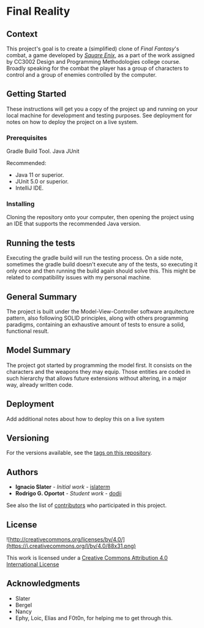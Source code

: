 Final Reality
=============

Context
-------

This project's goal is to create a (simplified) clone of _Final Fantasy_'s combat, a game developed
by [_Square Enix_](https://www.square-enix.com), as a part of the work assigned by CC3002 Design
and Programming Methodologies college course.
Broadly speaking for the combat the player has a group of characters to control and a group of 
enemies controlled by the computer.

## Getting Started

These instructions will get you a copy of the project up and running on your local machine for development and testing purposes. See deployment for notes on how to deploy the project on a live system.

### Prerequisites

Gradle Build Tool.
Java
JUnit

Recommended: 
- Java 11 or superior.
- JUnit 5.0 or superior.
- IntelliJ IDE.

### Installing

Cloning the repository onto your computer, then opening the project using an IDE that
supports the recommended Java version.

## Running the tests

Executing the gradle build will run the testing process.
On a side note, sometimes the gradle build doesn't execute any of the tests, so executing it only once 
and then running the build again should solve this. This might be related to compatibility issues 
with my personal machine.

## General Summary

The project is built under the Model-View-Controller software arquitecture pattern, also following 
SOLID principles, along with others programming paradigms, containing an exhaustive amount of tests
to ensure a solid, functional result. 

## Model Summary
The project got started by programming the model first. It consists on the characters and the weapons 
they may equip. Those entities are coded in such hierarchy that allows future extensions without
altering, in a major way, already written code. 


## Deployment

Add additional notes about how to deploy this on a live system

## Versioning

For the versions available, see the [tags on this repository](https://github.com/your/project/tags). 

## Authors

* **Ignacio Slater** - *Initial work* - [islaterm](https://github.com/islaterm)
* **Rodrigo G. Oportot** - *Student work* - [dodii](https://github.com/dodii)

See also the list of [contributors](https://github.com/your/project/contributors) who participated in this project.

## License

![http://creativecommons.org/licenses/by/4.0/](https://i.creativecommons.org/l/by/4.0/88x31.png)

This work is licensed under a 
[Creative Commons Attribution 4.0 International License](http://creativecommons.org/licenses/by/4.0/)

## Acknowledgments

* Slater
* Bergel
* Nancy
* Ephy, Loic, Elias and F0t0n, for helping me to get through this.

